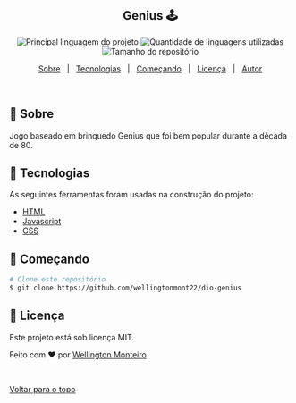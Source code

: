 ## <center id="top">Genius :joystick:</center>



<p align="center">
  <img alt="Principal linguagem do projeto" src="https://img.shields.io/github/languages/top/wellingtonmont22/dio-genius?color=56BEB8">

  <img alt="Quantidade de linguagens utilizadas" src="https://img.shields.io/github/languages/count/wellingtonmont22/dio-genius?color=56BEB8">

  <img alt="Tamanho do repositório" src="https://img.shields.io/github/repo-size/wellingtonmont22/dio-genius?color=56BEB8">

  <!-- <img alt="Licença" src="https://img.shields.io/github/license/wellingtonmont22/dio-genius?color=56BEB8"> -->

  <!-- <img alt="Github issues" src="https://img.shields.io/github/issues/wellingtonmont22/dio-genius?color=56BEB8" /> -->

  <!-- <img alt="Github forks" src="https://img.shields.io/github/forks/wellingtonmont22/dio-genius?color=56BEB8" /> -->

  <!-- <img alt="Github stars" src="https://img.shields.io/github/stars/wellingtonmont22/dio-genius?color=56BEB8" /> -->
</p>

<!-- Status -->

<!-- <h4 align="center"> 
	🚧  Dio Genius 🚀 Em construção...  🚧
</h4> 

<hr> -->

<p align="center">
  <a href="#dart-sobre">Sobre</a> &#xa0; | &#xa0; 
  <a href="#rocket-tecnologias">Tecnologias</a> &#xa0; | &#xa0;
  <a href="#checkered_flag-começando">Começando</a> &#xa0; | &#xa0;
  <a href="#memo-licença">Licença</a> &#xa0; | &#xa0;
  <a href="https://github.com/wellingtonmont22" target="_blank">Autor</a>
</p>

<br>

## :dart: Sobre ##

Jogo baseado em brinquedo Genius que foi bem popular durante a década de 80.  

## :rocket: Tecnologias ##

As seguintes ferramentas foram usadas na construção do projeto:

- [HTML](https://developer.mozilla.org/pt-BR/docs/Web/HTML)
- [Javascript](https://developer.mozilla.org/pt-BR/docs/Web/JavaScript)
- [CSS](https://developer.mozilla.org/pt-BR/docs/Web/CSS)

## :checkered_flag: Começando ##

```bash
# Clone este repositório
$ git clone https://github.com/wellingtonmont22/dio-genius
```

## :memo: Licença ##

Este projeto está sob licença MIT.


Feito com :heart: por <a href="https://github.com/wellingtonmont22" target="_blank">Wellington Monteiro</a>

&#xa0;

<a href="#top">Voltar para o topo</a>
